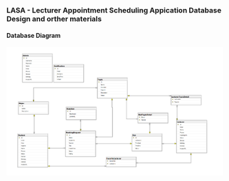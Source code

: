 ### LASA - Lecturer Appointment Scheduling Appication Database Design and orther materials

#### Database Diagram
![alt text](https://github.com/SWP302Group2/lasa-database/blob/main/materials/DatabaseDiagram.PNG?raw=true)